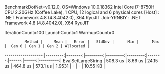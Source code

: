 
BenchmarkDotNet=v0.12.0, OS=Windows 10.0.18362
Intel Core i7-8750H CPU 2.20GHz (Coffee Lake), 1 CPU, 12 logical and 6 physical cores
  [Host]     : .NET Framework 4.8 (4.8.4042.0), X64 RyuJIT
  Job-YRNBIY : .NET Framework 4.8 (4.8.4042.0), X64 RyuJIT

IterationCount=100  LaunchCount=1  WarmupCount=0  

             Method |     Mean |   Error |   StdDev |      Min |      Max |  Gen 0 | Gen 1 | Gen 2 | Allocated |
------------------- |---------:|--------:|---------:|---------:|---------:|-------:|------:|------:|----------:|
 EvalSetLargeString | 508.3 us | 8.66 us | 24.15 us | 464.8 us | 573.1 us | 1.9531 |     - |     - |  10.55 KB |
